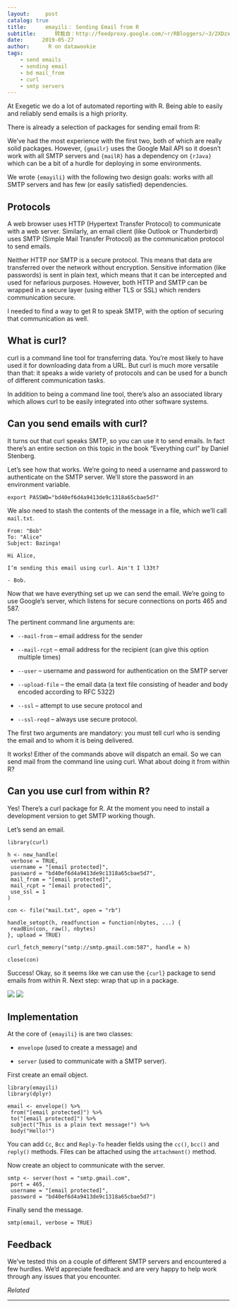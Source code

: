 ```yaml
---
layout:     post
catalog: true
title:      emayili： Sending Email from R
subtitle:      转载自：http://feedproxy.google.com/~r/RBloggers/~3/2XDzxu_IXq0/
date:      2019-05-27
author:      R on datawookie
tags:
    - send emails
    - sending email
    - bd mail_from
    - curl
    - smtp servers
---
```






At Exegetic we do a lot of automated reporting with R. Being able to easily and reliably send emails is a high priority.

There is already a selection of packages for sending email from R:

We’ve had the most experience with the first two, both of which are really solid packages. However, `{gmailr}` uses the Google Mail API so it doesn’t work with all SMTP servers and `{mailR}` has a dependency on `{rJava}` which can be a bit of a hurdle for deploying in some environments.

We wrote `{emayili}` with the following two design goals: works with all SMTP servers and has few (or easily satisfied) dependencies.

## Protocols

A web browser uses HTTP (Hypertext Transfer Protocol) to communicate with a web server. Similarly, an email client (like Outlook or Thunderbird) uses SMTP (Simple Mail Transfer Protocol) as the communication protocol to send emails.

Neither HTTP nor SMTP is a secure protocol. This means that data are transferred over the network without encryption. Sensitive information (like passwords) is sent in plain text, which means that it can be intercepted and used for nefarious purposes. However, both HTTP and SMTP can be wrapped in a secure layer (using either TLS or SSL) which renders communication secure.

I needed to find a way to get R to speak SMTP, with the option of securing that communication as well.

## What is curl?

curl is a command line tool for transferring data. You’re most likely to have used it for downloading data from a URL. But curl is much more versatile than that: it speaks a wide variety of protocols and can be used for a bunch of different communication tasks.

In addition to being a command line tool, there’s also an associated library which allows curl to be easily integrated into other software systems.

## Can you send emails with curl?

It turns out that curl speaks SMTP, so you can use it to send emails. In fact there’s an entire section on this topic in the book “Everything curl” by Daniel Stenberg.

Let’s see how that works. We’re going to need a username and password to authenticate on the SMTP server. We’ll store the password in an environment variable.

```
export PASSWD="bd40ef6d4a9413de9c1318a65cbae5d7"
```

We also need to stash the contents of the message in a file, which we’ll call `mail.txt`.

```
From: "Bob" 
To: "Alice" 
Subject: Bazinga!

Hi Alice,

I’m sending this email using curl. Ain't I l33t?

- Bob.

```

Now that we have everything set up we can send the email. We’re going to use Google’s server, which listens for secure connections on ports 465 and 587.

The pertinent command line arguments are:

- `--mail-from` – email address for the sender

- `--mail-rcpt` – email address for the recipient (can give this option multiple times)

- `--user` – username and password for authentication on the SMTP server

- `--upload-file` – the email data (a text file consisting of header and body encoded according to RFC 5322)

- `--ssl` – attempt to use secure protocol and

- `--ssl-reqd` – always use secure protocol.


The first two arguments are mandatory: you must tell curl who is sending the email and to whom it is being delivered.

It works! Either of the commands above will dispatch an email. So we can send mail from the command line using curl. What about doing it from within R?

## Can you use curl from within R?

Yes! There’s a curl package for R. At the moment you need to install a development version to get SMTP working though.

Let’s send an email.

```
library(curl)

h <- new_handle(
 verbose = TRUE,
 username = "[email protected]",
 password = "bd40ef6d4a9413de9c1318a65cbae5d7",
 mail_from = "[email protected]", 
 mail_rcpt = "[email protected]",
 use_ssl = 1
)

con <- file("mail.txt", open = "rb")

handle_setopt(h, readfunction = function(nbytes, ...) {
 readBin(con, raw(), nbytes)
}, upload = TRUE)

curl_fetch_memory("smtp://smtp.gmail.com:587", handle = h)

close(con)
```

Success! Okay, so it seems like we can use the `{curl}` package to send emails from within R. Next step: wrap that up in a package.

![](https://i0.wp.com/raw.githubusercontent.com/datawookie/emayili/master/man/figures/emayili-hex.png?fit=456%2C200&is-pending-load=1#038;ssl=1)
![](https://i0.wp.com/raw.githubusercontent.com/datawookie/emayili/master/man/figures/emayili-hex.png?fit=456%2C200&ssl=1)


## Implementation

At the core of `{emayili}` is are two classes:

- `envelope` (used to create a message) and

- `server` (used to communicate with a SMTP server).


First create an email object.

```
library(emayili)
library(dplyr)

email <- envelope() %>%
 from("[email protected]") %>%
 to("[email protected]") %>%
 subject("This is a plain text message!") %>%
 body("Hello!")
```

You can add `Cc`, `Bcc` and `Reply-To` header fields using the `cc()`, `bcc()` and `reply()` methods. Files can be attached using the `attachment()` method.

Now create an object to communicate with the server.

```
smtp <- server(host = "smtp.gmail.com",
 port = 465,
 username = "[email protected]",
 password = "bd40ef6d4a9413de9c1318a65cbae5d7")
```

Finally send the message.

```
smtp(email, verbose = TRUE)
```

## Feedback

We’ve tested this on a couple of different SMTP servers and encountered a few hurdles. We’d appreciate feedback and are very happy to help work through any issues that you encounter.


*Related*








---
